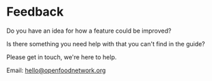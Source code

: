 # Feedback

Do you have an idea for how a feature could be improved?

Is there something you need help with that you can't find in the guide?

Please get in touch, we're here to help.

Email: hello@openfoodnetwork.org

